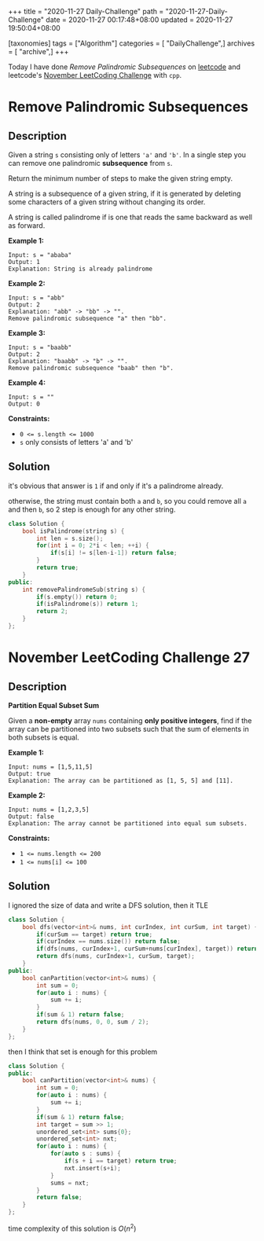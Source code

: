 +++
title = "2020-11-27 Daily-Challenge"
path = "2020-11-27-Daily-Challenge"
date = 2020-11-27 00:17:48+08:00
updated = 2020-11-27 19:50:04+08:00

[taxonomies]
tags = ["Algorithm"]
categories = [ "DailyChallenge",]
archives = [ "archive",]
+++

Today I have done *Remove Palindromic Subsequences* on [leetcode](https://leetcode.com/problems/remove-palindromic-subsequences/) and leetcode's [November LeetCoding Challenge](https://leetcode.com/explore/challenge/card/november-leetcoding-challenge/567/week-4-november-22nd-november-28th/3545/) with `cpp`.

<!-- more -->

# Remove Palindromic Subsequences

## Description

Given a string `s` consisting only of letters `'a'` and `'b'`. In a single step you can remove one palindromic **subsequence** from `s`.

Return the minimum number of steps to make the given string empty.

A string is a subsequence of a given string, if it is generated by deleting some characters of a given string without changing its order.

A string is called palindrome if is one that reads the same backward as well as forward.

**Example 1:**

```
Input: s = "ababa"
Output: 1
Explanation: String is already palindrome
```

**Example 2:**

```
Input: s = "abb"
Output: 2
Explanation: "abb" -> "bb" -> "". 
Remove palindromic subsequence "a" then "bb".
```

**Example 3:**

```
Input: s = "baabb"
Output: 2
Explanation: "baabb" -> "b" -> "". 
Remove palindromic subsequence "baab" then "b".
```

**Example 4:**

```
Input: s = ""
Output: 0
```

**Constraints:**

- `0 <= s.length <= 1000`
- `s` only consists of letters 'a' and 'b'

## Solution

it's obvious that answer is `1` if and only if it's a palindrome already.

otherwise, the string must contain both `a` and `b`, so you could remove all `a` and then `b`, so 2 step is enough for any other string.

``` cpp
class Solution {
    bool isPalindrome(string s) {
        int len = s.size();
        for(int i = 0; 2*i < len; ++i) {
            if(s[i] != s[len-i-1]) return false;
        }
        return true;
    }
public:
    int removePalindromeSub(string s) {
        if(s.empty()) return 0;
        if(isPalindrome(s)) return 1;
        return 2;
    }
};
```

# November LeetCoding Challenge 27

## Description

**Partition Equal Subset Sum**

Given a **non-empty** array `nums` containing **only positive integers**, find if the array can be partitioned into two subsets such that the sum of elements in both subsets is equal.

**Example 1:**

```
Input: nums = [1,5,11,5]
Output: true
Explanation: The array can be partitioned as [1, 5, 5] and [11].
```

**Example 2:**

```
Input: nums = [1,2,3,5]
Output: false
Explanation: The array cannot be partitioned into equal sum subsets.
```

**Constraints:**

- `1 <= nums.length <= 200`
- `1 <= nums[i] <= 100`

## Solution

I ignored the size of data and write a DFS solution, then it TLE

``` cpp
class Solution {
    bool dfs(vector<int>& nums, int curIndex, int curSum, int target) {
        if(curSum == target) return true;
        if(curIndex == nums.size()) return false;
        if(dfs(nums, curIndex+1, curSum+nums[curIndex], target)) return true;
        return dfs(nums, curIndex+1, curSum, target);
    }
public:
    bool canPartition(vector<int>& nums) {
        int sum = 0;
        for(auto i : nums) {
            sum += i;
        }
        if(sum & 1) return false;
        return dfs(nums, 0, 0, sum / 2);
    }
};
```

then I think that set is enough for this problem

``` cpp
class Solution {
public:
    bool canPartition(vector<int>& nums) {
        int sum = 0;
        for(auto i : nums) {
            sum += i;
        }
        if(sum & 1) return false;
        int target = sum >> 1;
        unordered_set<int> sums{0};
        unordered_set<int> nxt;
        for(auto i : nums) {
            for(auto s : sums) {
                if(s + i == target) return true;
                nxt.insert(s+i);
            }
            sums = nxt;
        }
        return false;
    }
};
```

time complexity of this solution is $O(n^2)$
